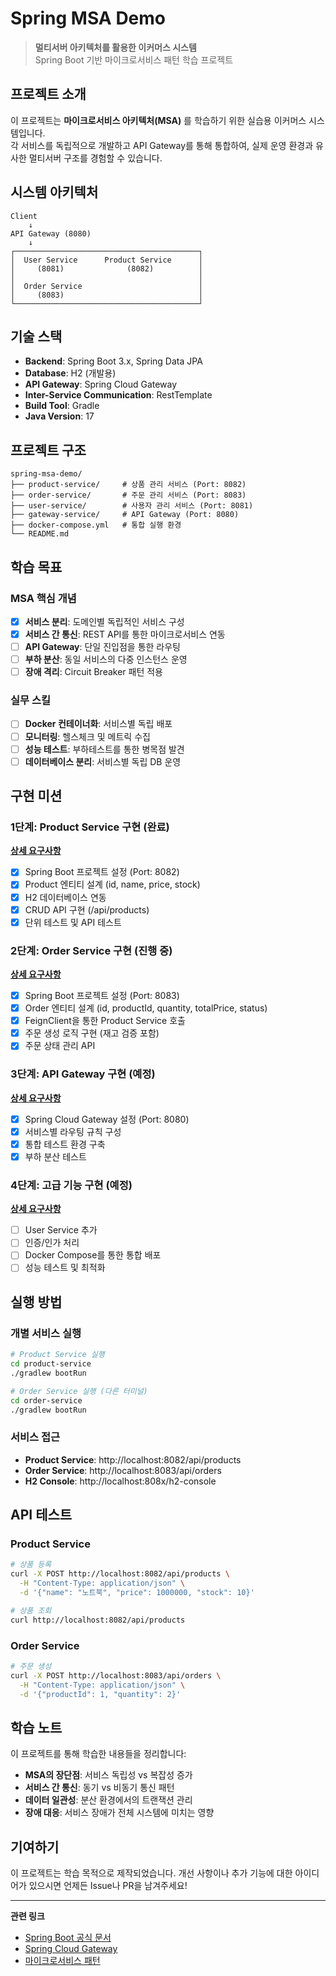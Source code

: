 # Spring MSA Demo

> **멀티서버 아키텍처를 활용한 이커머스 시스템**  
> Spring Boot 기반 마이크로서비스 패턴 학습 프로젝트

## 프로젝트 소개

이 프로젝트는 **마이크로서비스 아키텍처(MSA)** 를 학습하기 위한 실습용 이커머스 시스템입니다.  
각 서비스를 독립적으로 개발하고 API Gateway를 통해 통합하여, 실제 운영 환경과 유사한 멀티서버 구조를 경험할 수 있습니다.

## 시스템 아키텍처

```
Client
    ↓
API Gateway (8080)
    ↓
┌─────────────────────────────────────────┐
│  User Service      Product Service      │
│     (8081)              (8082)          │
│                                         │
│  Order Service                          │
│     (8083)                              │
└─────────────────────────────────────────┘
```

## 기술 스택

- **Backend**: Spring Boot 3.x, Spring Data JPA
- **Database**: H2 (개발용)
- **API Gateway**: Spring Cloud Gateway
- **Inter-Service Communication**: RestTemplate
- **Build Tool**: Gradle
- **Java Version**: 17

## 프로젝트 구조

```
spring-msa-demo/
├── product-service/     # 상품 관리 서비스 (Port: 8082)
├── order-service/       # 주문 관리 서비스 (Port: 8083)
├── user-service/        # 사용자 관리 서비스 (Port: 8081)
├── gateway-service/     # API Gateway (Port: 8080)
├── docker-compose.yml   # 통합 실행 환경
└── README.md
```

## 학습 목표

### MSA 핵심 개념
- [x] **서비스 분리**: 도메인별 독립적인 서비스 구성
- [x] **서비스 간 통신**: REST API를 통한 마이크로서비스 연동
- [ ] **API Gateway**: 단일 진입점을 통한 라우팅
- [ ] **부하 분산**: 동일 서비스의 다중 인스턴스 운영
- [ ] **장애 격리**: Circuit Breaker 패턴 적용

### 실무 스킬
- [ ] **Docker 컨테이너화**: 서비스별 독립 배포
- [ ] **모니터링**: 헬스체크 및 메트릭 수집
- [ ] **성능 테스트**: 부하테스트를 통한 병목점 발견
- [ ] **데이터베이스 분리**: 서비스별 독립 DB 운영

## 구현 미션

### 1단계: Product Service 구현 (완료)
**[상세 요구사항](./docs/1단계.md)**
- [x] Spring Boot 프로젝트 설정 (Port: 8082)
- [x] Product 엔티티 설계 (id, name, price, stock)
- [x] H2 데이터베이스 연동
- [x] CRUD API 구현 (/api/products)
- [x] 단위 테스트 및 API 테스트

### 2단계: Order Service 구현 (진행 중)
**[상세 요구사항](./docs/2단계.md)**
- [x] Spring Boot 프로젝트 설정 (Port: 8083)
- [x] Order 엔티티 설계 (id, productId, quantity, totalPrice, status)
- [x] FeignClient을 통한 Product Service 호출
- [x] 주문 생성 로직 구현 (재고 검증 포함)
- [x] 주문 상태 관리 API

### 3단계: API Gateway 구현 (예정)
**[상세 요구사항](./docs/3단계.md)**
- [x] Spring Cloud Gateway 설정 (Port: 8080)
- [x] 서비스별 라우팅 규칙 구성
- [x] 통합 테스트 환경 구축
- [x] 부하 분산 테스트

### 4단계: 고급 기능 구현 (예정)
**[상세 요구사항](./docs/4단계.md)**
- [ ] User Service 추가
- [ ] 인증/인가 처리
- [ ] Docker Compose를 통한 통합 배포
- [ ] 성능 테스트 및 최적화

## 실행 방법

### 개별 서비스 실행
```bash
# Product Service 실행
cd product-service
./gradlew bootRun

# Order Service 실행 (다른 터미널)
cd order-service
./gradlew bootRun
```

### 서비스 접근
- **Product Service**: http://localhost:8082/api/products
- **Order Service**: http://localhost:8083/api/orders
- **H2 Console**: http://localhost:808x/h2-console

## API 테스트

### Product Service
```bash
# 상품 등록
curl -X POST http://localhost:8082/api/products \
  -H "Content-Type: application/json" \
  -d '{"name": "노트북", "price": 1000000, "stock": 10}'

# 상품 조회
curl http://localhost:8082/api/products
```

### Order Service
```bash
# 주문 생성
curl -X POST http://localhost:8083/api/orders \
  -H "Content-Type: application/json" \
  -d '{"productId": 1, "quantity": 2}'
```

## 학습 노트

이 프로젝트를 통해 학습한 내용들을 정리합니다:

- **MSA의 장단점**: 서비스 독립성 vs 복잡성 증가
- **서비스 간 통신**: 동기 vs 비동기 통신 패턴
- **데이터 일관성**: 분산 환경에서의 트랜잭션 관리
- **장애 대응**: 서비스 장애가 전체 시스템에 미치는 영향

## 기여하기

이 프로젝트는 학습 목적으로 제작되었습니다. 개선 사항이나 추가 기능에 대한 아이디어가 있으시면 언제든 Issue나 PR을 남겨주세요!

---

**관련 링크**
- [Spring Boot 공식 문서](https://spring.io/projects/spring-boot)
- [Spring Cloud Gateway](https://spring.io/projects/spring-cloud-gateway)
- [마이크로서비스 패턴](https://microservices.io/)
